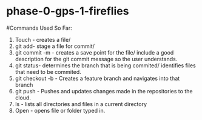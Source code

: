 # phase-0-gps-1-fireflies
#Commands Used So Far:
1. Touch - creates a file/
2. git add- stage a file for commit/
3. git commit -m - creates a save point for the file/ include a good description for the git commit message so the user understands.
4. git status- determines the branch that is being commited/ identifies files that need to be commited.
5. git checkout -b - Creates a feature branch and navigates into that branch
6. git push - Pushes and updates changes made in the repositories to the cloud.
7. ls - lists all directories and files in a current directory
8. Open - opens file or folder typed in.
